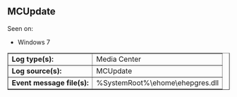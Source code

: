 ## MCUpdate

Seen on:
* Windows 7

<table border="1" class="docutils">
  <tbody>
    <tr>
      <td><b>Log type(s):</b></td>
      <td>Media Center</td>
    </tr>
    <tr>
      <td><b>Log source(s):</b></td>
      <td>MCUpdate</td>
    </tr>
    <tr>
      <td><b>Event message file(s):</b></td>
      <td>%SystemRoot%\ehome\ehepgres.dll</td>
    </tr>
  </tbody>
</table>

&nbsp;

